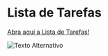 # Lista de Tarefas
[Abra aqui a Lista de Tarefas!](https://rebecafloriano.github.io/toDo-react/)

![Texto Alternativo](src/img/tela-toDo-react.png)
